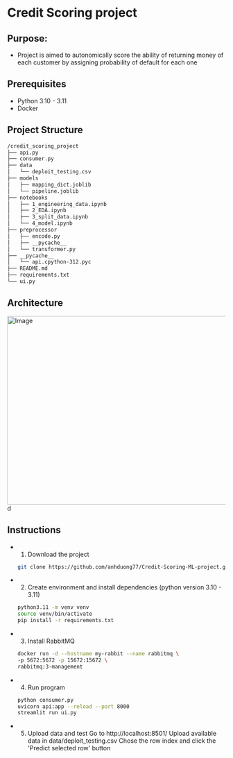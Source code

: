 # Credit Scoring project
## Purpose: 
 * Project is aimed to autonomically score the ability of returning money of each customer by assigning probability of default for each one
## Prerequisites
  * Python 3.10 - 3.11
  * Docker
## Project Structure
```bash
/credit_scoring_project
├── api.py
├── consumer.py
├── data
│   └── deploit_testing.csv
├── models
│   ├── mapping_dict.joblib
│   └── pipeline.joblib
├── notebooks
│   ├── 1_engineering_data.ipynb
│   ├── 2_EDA.ipynb
│   ├── 3_split_data.ipynb
│   └── 4_model.ipynb
├── preprocessor
│   ├── encode.py
│   ├── __pycache__
│   └── transformer.py
├── __pycache__
│   └── api.cpython-312.pyc
├── README.md
├── requirements.txt
└── ui.py
```

## Architecture
 <img width="862" height="435" alt="Image" src="https://github.com/user-attachments/assets/449910b4-5a60-4093-943f-cde03a0719fc" />d
 
## Instructions
* 1) Download the project
  ```bash
  git clone https://github.com/anhduong77/Credit-Scoring-ML-project.git
  ```
  
* 2) Create environment and install dependencies (python version 3.10 - 3.11)
  ```bash
  python3.11 -m venv venv
  source venv/bin/activate
  pip install -r requirements.txt
  ```
  
* 3) Install RabbitMQ
  ```bash
  docker run -d --hostname my-rabbit --name rabbitmq \
  -p 5672:5672 -p 15672:15672 \
  rabbitmq:3-management
  ```
* 4) Run program
  ```bash
  python consumer.py
  uvicorn api:app --reload --port 8000
  streamlit run ui.py
  ```
* 5) Upload data and test
     Go to http://localhost:8501/
     Upload available data in data/deploit_testing.csv
     Chose the row index and click the 'Predict selected row' button
